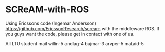 # SCReAM-with-ROS
Using Ericssons code (Ingemar Andersson) https://github.com/EricssonResearch/scream with the middleware ROS. 
If you guys want the code, please get in contact with one of us.

All LTU student mail
willin-5
andlag-4 
bujmar-3
arvper-5
mataid-5
